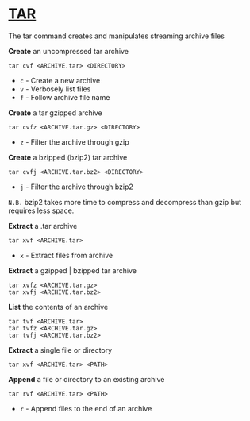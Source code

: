 # [TAR](https://man7.org/linux/man-pages/man1/tar.1.html)
The tar command creates and manipulates streaming archive files

__Create__ an uncompressed tar archive
```
tar cvf <ARCHIVE.tar> <DIRECTORY>
```
- `c` - Create a new archive
- `v` - Verbosely list files
- `f` - Follow archive file name

__Create__ a tar gzipped archive
```
tar cvfz <ARCHIVE.tar.gz> <DIRECTORY>
```
- `z` - Filter the archive through gzip

__Create__ a bzipped (bzip2) tar archive
```
tar cvfj <ARCHIVE.tar.bz2> <DIRECTORY>
```
- `j` - Filter the archive through bzip2

`N.B.` bzip2 takes more time to compress and decompress than gzip but requires less space.

__Extract__ a .tar archive
```
tar xvf <ARCHIVE.tar>
```
- `x` - Extract files from archive

__Extract__ a gzipped | bzipped tar archive
```
tar xvfz <ARCHIVE.tar.gz>
tar xvfj <ARCHIVE.tar.bz2>
```

__List__ the contents of an archive
```
tar tvf <ARCHIVE.tar>
tar tvfz <ARCHIVE.tar.gz>
tar tvfj <ARCHIVE.tar.bz2>
```

__Extract__ a single file or directory
```
tar xvf <ARCHIVE.tar> <PATH>
```

__Append__ a file or directory to an existing archive
```
tar rvf <ARCHIVE.tar> <PATH>
```
- `r` - Append files to the end of an archive
